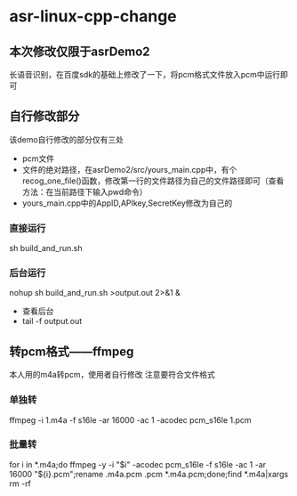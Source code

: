 # asr-linux-cpp-change
## 本次修改仅限于asrDemo2
长语音识别，在百度sdk的基础上修改了一下，将pcm格式文件放入pcm中运行即可
## 自行修改部分
该demo自行修改的部分仅有三处
+ pcm文件
+ 文件的绝对路径，在asrDemo2/src/yours_main.cpp中，有个recog_one_file()函数，修改第一行的文件路径为自己的文件路径即可（查看方法：在当前路径下输入pwd命令）
+ yours_main.cpp中的AppID,APIkey,SecretKey修改为自己的
### 直接运行
sh build_and_run.sh
### 后台运行
nohup sh build_and_run.sh >output.out 2>&1 &
+ 查看后台
+ tail -f output.out

## 转pcm格式——ffmpeg
本人用的m4a转pcm，使用者自行修改
注意要符合文件格式
### 单独转
ffmpeg -i 1.m4a -f s16le -ar 16000 -ac 1 -acodec pcm_s16le 1.pcm
### 批量转
for i in *.m4a;do ffmpeg -y -i "$i" -acodec pcm_s16le  -f s16le  -ac 1 -ar 16000  "${i}.pcm";rename .m4a.pcm .pcm  *.m4a.pcm;done;find *.m4a|xargs rm -rf

